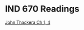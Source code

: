 # IND 670 Readings

[John Thackera Ch 1, 4](https://via.hypothes.is/https://raw.githubusercontent.com/mportis/IND670-Readings/gh-pages/ThackaraCh1%264.pdf)
